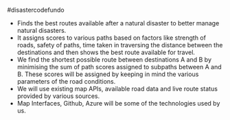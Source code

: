 #disastercodefundo

- Finds the best routes available after a natural disaster to better manage natural disasters.
- It assigns scores to various paths based on factors like strength of roads, safety of paths, time taken in traversing the distance between the destinations and then shows the best route available for travel.
- We find the shortest possible route between destinations A and B by minimising the sum of path scores assigned to subpaths between A and B. These scores will be assigned by keeping in mind the various parameters of the road conditions.
- We will use existing map APIs, available road data and live route status provided by various sources.
- Map Interfaces, Github, Azure will be some of the technologies used by us.

  
  

